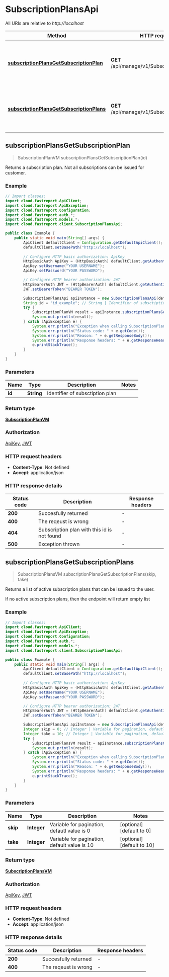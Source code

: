 # SubscriptionPlansApi

All URIs are relative to *http://localhost*

Method | HTTP request | Description
------------- | ------------- | -------------
[**subscriptionPlansGetSubscriptionPlan**](SubscriptionPlansApi.md#subscriptionPlansGetSubscriptionPlan) | **GET** /api/manage/v1/SubscriptionPlans/{id} | Returns a subscription plan. Not all subscriptions can be issued for customer.
[**subscriptionPlansGetSubscriptionPlans**](SubscriptionPlansApi.md#subscriptionPlansGetSubscriptionPlans) | **GET** /api/manage/v1/SubscriptionPlans | Returns a list of active subscription plans that can be issued to the user.



## subscriptionPlansGetSubscriptionPlan

> SubscriptionPlanVM subscriptionPlansGetSubscriptionPlan(id)

Returns a subscription plan. Not all subscriptions can be issued for customer.

### Example

```java
// Import classes:
import cloud.fastreport.ApiClient;
import cloud.fastreport.ApiException;
import cloud.fastreport.Configuration;
import cloud.fastreport.auth.*;
import cloud.fastreport.models.*;
import cloud.fastreport.client.SubscriptionPlansApi;

public class Example {
    public static void main(String[] args) {
        ApiClient defaultClient = Configuration.getDefaultApiClient();
        defaultClient.setBasePath("http://localhost");
        
        // Configure HTTP basic authorization: ApiKey
        HttpBasicAuth ApiKey = (HttpBasicAuth) defaultClient.getAuthentication("ApiKey");
        ApiKey.setUsername("YOUR USERNAME");
        ApiKey.setPassword("YOUR PASSWORD");

        // Configure HTTP bearer authorization: JWT
        HttpBearerAuth JWT = (HttpBearerAuth) defaultClient.getAuthentication("JWT");
        JWT.setBearerToken("BEARER TOKEN");

        SubscriptionPlansApi apiInstance = new SubscriptionPlansApi(defaultClient);
        String id = "id_example"; // String | Identifier of subsctiption plan
        try {
            SubscriptionPlanVM result = apiInstance.subscriptionPlansGetSubscriptionPlan(id);
            System.out.println(result);
        } catch (ApiException e) {
            System.err.println("Exception when calling SubscriptionPlansApi#subscriptionPlansGetSubscriptionPlan");
            System.err.println("Status code: " + e.getCode());
            System.err.println("Reason: " + e.getResponseBody());
            System.err.println("Response headers: " + e.getResponseHeaders());
            e.printStackTrace();
        }
    }
}
```

### Parameters


Name | Type | Description  | Notes
------------- | ------------- | ------------- | -------------
 **id** | **String**| Identifier of subsctiption plan |

### Return type

[**SubscriptionPlanVM**](SubscriptionPlanVM.md)

### Authorization

[ApiKey](../README.md#ApiKey), [JWT](../README.md#JWT)

### HTTP request headers

- **Content-Type**: Not defined
- **Accept**: application/json


### HTTP response details
| Status code | Description | Response headers |
|-------------|-------------|------------------|
| **200** | Succesfully returned |  -  |
| **400** | The reqeust is wrong |  -  |
| **404** | Subscription plan with this id is not found |  -  |
| **500** | Exception thrown |  -  |


## subscriptionPlansGetSubscriptionPlans

> SubscriptionPlansVM subscriptionPlansGetSubscriptionPlans(skip, take)

Returns a list of active subscription plans that can be issued to the user.

If no active subscription plans, then the endpoint will return empty list

### Example

```java
// Import classes:
import cloud.fastreport.ApiClient;
import cloud.fastreport.ApiException;
import cloud.fastreport.Configuration;
import cloud.fastreport.auth.*;
import cloud.fastreport.models.*;
import cloud.fastreport.client.SubscriptionPlansApi;

public class Example {
    public static void main(String[] args) {
        ApiClient defaultClient = Configuration.getDefaultApiClient();
        defaultClient.setBasePath("http://localhost");
        
        // Configure HTTP basic authorization: ApiKey
        HttpBasicAuth ApiKey = (HttpBasicAuth) defaultClient.getAuthentication("ApiKey");
        ApiKey.setUsername("YOUR USERNAME");
        ApiKey.setPassword("YOUR PASSWORD");

        // Configure HTTP bearer authorization: JWT
        HttpBearerAuth JWT = (HttpBearerAuth) defaultClient.getAuthentication("JWT");
        JWT.setBearerToken("BEARER TOKEN");

        SubscriptionPlansApi apiInstance = new SubscriptionPlansApi(defaultClient);
        Integer skip = 0; // Integer | Variable for pagination, defautl value is 0
        Integer take = 10; // Integer | Variable for pagination, default value is 10
        try {
            SubscriptionPlansVM result = apiInstance.subscriptionPlansGetSubscriptionPlans(skip, take);
            System.out.println(result);
        } catch (ApiException e) {
            System.err.println("Exception when calling SubscriptionPlansApi#subscriptionPlansGetSubscriptionPlans");
            System.err.println("Status code: " + e.getCode());
            System.err.println("Reason: " + e.getResponseBody());
            System.err.println("Response headers: " + e.getResponseHeaders());
            e.printStackTrace();
        }
    }
}
```

### Parameters


Name | Type | Description  | Notes
------------- | ------------- | ------------- | -------------
 **skip** | **Integer**| Variable for pagination, defautl value is 0 | [optional] [default to 0]
 **take** | **Integer**| Variable for pagination, default value is 10 | [optional] [default to 10]

### Return type

[**SubscriptionPlansVM**](SubscriptionPlansVM.md)

### Authorization

[ApiKey](../README.md#ApiKey), [JWT](../README.md#JWT)

### HTTP request headers

- **Content-Type**: Not defined
- **Accept**: application/json


### HTTP response details
| Status code | Description | Response headers |
|-------------|-------------|------------------|
| **200** | Succesfully returned |  -  |
| **400** | The reqeust is wrong |  -  |

